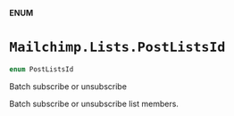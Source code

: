 **ENUM**

# `Mailchimp.Lists.PostListsId`

```swift
enum PostListsId
```

Batch subscribe or unsubscribe

Batch subscribe or unsubscribe list members.
